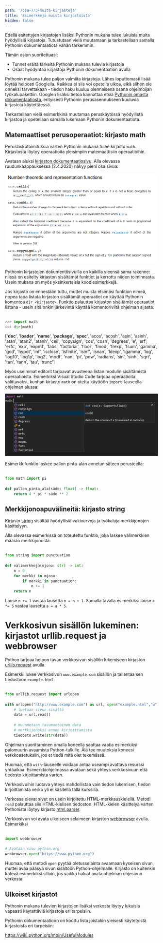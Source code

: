 ```yaml
---
path: '/osa-7/3-muita-kirjastoja'
title: 'Esimerkkejä muista kirjastoista'
hidden: false
---
```


<text-box variant='learningObjectives' name='Oppimistavoitteet'>

Edellä esitettyjen kirjastojen lisäksi Pythonin mukana tulee lukuisia muita hyödyllisiä kirjastoja. Tutustutaan vielä muutamaan ja tarkastellaan samalla Pythonin dokumentaatiota vähän tarkemmin.

Tämän osion suoritettuasi:

- Tunnet eräitä tärkeitä Pythonin mukana tulevia kirjastoja
- Osaat hyödyntää kirjastoja Pythonin dokumentaation avulla

</text-box>

Pythonin mukana tulee paljon valmiita kirjastoja. Lähes loputtomasti lisää löytää helposti Googlella. Kaikkea ei siis voi opetella ulkoa, eikä siihen ole onneksi tarvettakaan - tiedon haku kuuluu olennaisena osana ohjelmoijan työkalupakettiin. Googlen lisäksi tietoa kannattaa etsiä [Pythonin omasta dokumentaatiosta](https://docs.python.org/3/library/), erityisesti Pythonin perusasennukseen kuuluvia kirjastoja käytettäessä.

Tarkastellaan vielä esimerkkinä muutamaa peruskäytössä hyödyllistä kirjastoa ja opetellaan samalla lukemaan Pythonin dokumentaatiota.

## Matemaattiset perusoperaatiot: kirjasto math

Peruslaskutoimituksia varten Pythonin mukana tulee kirjasto `math`. Kirjastosta löytyy operaatioita yleisimpiin matemaattisiin operaatioihin.

Avataan aluksi [kirjaston dokumentaatiosivu](https://docs.python.org/3/library/math.html). Alla olevassa ruudunkaappauksessa (2.4.2020) näkyy pieni osa sivua:

<img src="7_3_1.png">

Pythonin kirjastojen dokumenttisivuilla on kaikilla yleensä sama rakenne: niissä on esitelty kirjaston sisältämät funktiot ja kerrottu niiden toiminnasta. Usein mukana on myös yksinkertaisia koodiesimerkkejä.

Jos kirjasto on ennestään tuttu, muttet muista etsimäsi funktion nimeä, nopea tapa listata kirjaston sisältämät operaatiot on käyttää Pythonin komentoa `dir <kirjasto>`. Funktio palauttaa kirjaston sisältämät operaatiot listana - usein sitä onkin järkevintä käyttää komentoriviltä ohjelman sijasta:

```python

>>> import math
>>> dir(math)

```

<sample-output>

['__doc__', '__loader__', '__name__', '__package__', '__spec__', 'acos', 'acosh', 'asin', 'asinh', 'atan', 'atan2', 'atanh', 'ceil', 'copysign', 'cos', 'cosh', 'degrees', 'e', 'erf', 'erfc', 'exp', 'expm1', 'fabs', 'factorial', 'floor', 'fmod', 'frexp', 'fsum', 'gamma', 'gcd', 'hypot', 'inf', 'isclose', 'isfinite', 'isinf', 'isnan', 'ldexp', 'lgamma', 'log', 'log10', 'log1p', 'log2', 'modf', 'nan', 'pi', 'pow', 'radians', 'sin', 'sinh', 'sqrt', 'tan', 'tanh', 'tau', 'trunc']

</sample-output>

Myös useimmat editorit tarjoavat avusteena listan modulin sisältämistä operaatioista. Esimerkiksi Visual Studio Code tarjoaa operaatioita valittavaksi, kunhan kirjasto `math` on otettu käyttöön `import`-lauseella ohjelman alussa:

<img src="7_3_2.png">

Esimerkkifunktio laskee pallon pinta-alan annetun säteen perusteella:

```python

from math import pi

def pallon_pinta_ala(säde: float) -> float:
    return 4 * pi * säde ** 2


```

## Merkkijonoapuvälineitä: kirjasto string

Kirjasto [string]("https://docs.python.org/3/library/string.html) sisältää hyödyllisiä vakioarvoja ja työkaluja merkkijonojen käsittelyyn.

Alla olevassa esimerkissä on toteutettu funktio, joka laskee välimerkkien määrän merkkijonosta:

```python

from string import punctuation

def välimerkkejä(mjono: str) -> int:
    n = 0
    for merkki in mjono:
        if merkki in punctuation:
            n += 1
    return n

```

Lause `n += 1` vastaa lausetta `n = n + 1`. Samalla tavalla esimerkiksi lause `a *= 5` vastaa lausetta `a = a * 5`.


# Verkkosivun sisällön lukeminen: kirjastot urllib.request ja webbrowser

Python tarjoaa helpon tavan verkkosivun sisällön lukemiseen kirjaston [urllib.request](https://docs.python.org/3/library/urllib.request.html) avulla.

Esimerkki lukee verkkosivun `www.example.com` sisällön ja tallentaa sen tiedostoon `example.html`:

```python

from urllib.request import urlopen

with urlopen("http://www.example.com") as url, open("example.html","w") as tiedosto:
    # luetaan sivun sisältö
    data = url.read()

    # muunnetaan tavumuotoinen data
    # merkkijonoksi ennen kirjoittamista
    tiedosto.write(str(data))

```

Ohjelman suorittaminen omalla koneella saattaa vaatia esimerkiksi palomuurin avaamista Python-tulkille. Älä tee muutoksia koneesi verkkoasetuksiin, jos et tiedä mitä olet tekemässä.

Huomaa, että `with`-lauseelle voidaan antaa useampi avattava resurssi yhtäaikaa. Esimerkkiohjelmassa avataan sekä yhteys verkkosivuun että tiedosto kirjoittamista varten.

Verkkosivuihin luotava yhteys mahdollistaa vain tiedon lukemisen, tiedon kirjoittamista verko yli ei käsitellä tällä kurssilla.

Verkossa olevat sivut on usein kirjoitettu HTML-merkkauskielellä. Metodi `read` palauttaa siis HTML-kielisen tiedoston. HTML-kielen käsittelyä varten Pythonista löytyy kirjasto [html.parser](https://docs.python.org/3/library/html.parser.html).

Verkkosivun voi avata ulkoiseen selaimeen kirjaston [webbrowser](https://docs.python.org/3/library/webbrowser.html?highlight=webbrowser#module-webbrowser) avulla. Esimerkiksi

```python

import webbrowser

# Avataan sivu python.org
webbrowser.open("https://www.python.org")

```

Huomaa, että metodi `open` pyytää oletusselainta avaamaan kyseisen sivun, muttei avaa pääsyä sivun sisältöön Python-ohjelmalle. Kirjasto on kuitenkin kätevä esimerkiksi silloin, jos vaikka haluat avata ohjelman ohjesivun verkosta.

## Ulkoiset kirjastot

Pythonin mukana tulevien kirjastojen lisäksi verkosta löytyy lukuisia vapaasti käytettäviä kirjastoja eri tarpeisiin.

Pythonin dokumentaatioon on koottu lista joistakin yleisesti käytetyistä kirjastoista eri tarpeisiin:

<https://wiki.python.org/moin/UsefulModules>

